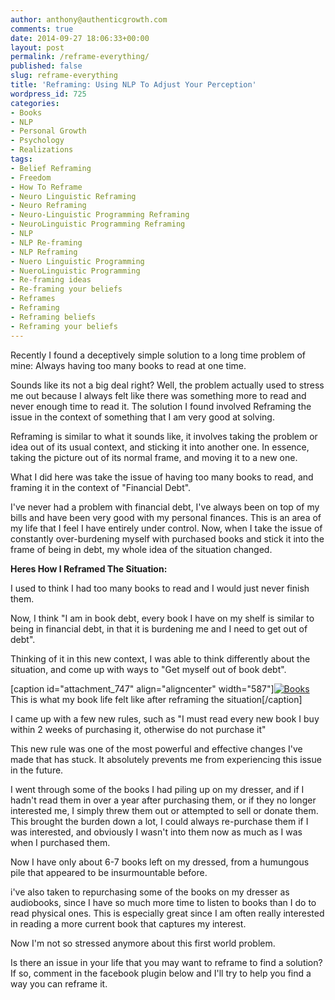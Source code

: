 ```yaml
---
author: anthony@authenticgrowth.com
comments: true
date: 2014-09-27 18:06:33+00:00
layout: post
permalink: /reframe-everything/
published: false
slug: reframe-everything
title: 'Reframing: Using NLP To Adjust Your Perception'
wordpress_id: 725
categories:
- Books
- NLP
- Personal Growth
- Psychology
- Realizations
tags:
- Belief Reframing
- Freedom
- How To Reframe
- Neuro Linguistic Reframing
- Neuro Reframing
- Neuro-Linguistic Programming Reframing
- NeuroLinguistic Programming Reframing
- NLP
- NLP Re-framing
- NLP Reframing
- Nuero Linguistic Programming
- NueroLinguistic Programming
- Re-framing ideas
- Re-framing your beliefs
- Reframes
- Reframing
- Reframing beliefs
- Reframing your beliefs
---
```


Recently I found a deceptively simple solution to a long time problem of mine: Always having too many books to read at one time.

Sounds like its not a big deal right? Well, the problem actually used to stress me out because I always felt like there was something more to read and never enough time to read it. The solution I found involved Reframing the issue in the context of something that I am very good at solving.

Reframing is similar to what it sounds like, it involves taking the problem or idea out of its usual context, and sticking it into another one. In essence, taking the picture out of its normal frame, and moving it to a new one.

What I did here was take the issue of having too many books to read, and framing it in the context of "Financial Debt".

I've never had a problem with financial debt, I've always been on top of my bills and have been very good with my personal finances. This is an area of my life that I feel I have entirely under control. Now, when I take the issue of constantly over-burdening myself with purchased books and stick it into the frame of being in debt, my whole idea of the situation changed.

**Heres How I Reframed The Situation:**
<!-- more -->

I used to think I had too many books to read and I would just never finish them.

Now, I think "I am in book debt, every book I have on my shelf is similar to being in financial debt, in that it is burdening me and I need to get out of debt".

Thinking of it in this new context, I was able to think differently about the situation, and come up with ways to "Get myself out of book debt".

[caption id="attachment_747" align="aligncenter" width="587"][![Books](http://www.authenticgrowth.com/wp-content/uploads/2014/09/books-wallpaper-10625-11132-hd-wallpapers.jpg)](http://www.authenticgrowth.com/wp-content/uploads/2014/09/books-wallpaper-10625-11132-hd-wallpapers.jpg) This is what my book life felt like after reframing the situation[/caption]

I came up with a few new rules, such as "I must read every new book I buy within 2 weeks of purchasing it, otherwise do not purchase it"

This new rule was one of the most powerful and effective changes I've made that has stuck. It absolutely prevents me from experiencing this issue in the future.

I went through some of the books I had piling up on my dresser, and if I hadn't read them in over a year after purchasing them, or if they no longer interested me, I simply threw them out or attempted to sell or donate them. This brought the burden down a lot, I could always re-purchase them if I was interested, and obviously I wasn't into them now as much as I was when I purchased them.

Now I have only about 6-7 books left on my dressed, from a humungous pile that appeared to be insurmountable before.

i've also taken to repurchasing some of the books on my dresser as audiobooks, since I have so much more time to listen to books than I do to read physical ones. This is especially great since I am often really interested in reading a more current book that captures my interest.

Now I'm not so stressed anymore about this first world problem.

Is there an issue in your life that you may want to reframe to find a solution? If so, comment in the facebook plugin below and I'll try to help you find a way you can reframe it.
